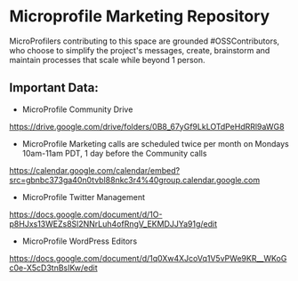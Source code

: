 # Microprofile Marketing Repository 

MicroProfilers contributing to this space are grounded #OSSContributors, who choose to simplify the project's messages, create, brainstorm and maintain processes that scale while beyond 1 person. 

## Important Data:

* MicroProfile Community Drive 

https://drive.google.com/drive/folders/0B8_67yGf9LkLOTdPeHdRRl9aWG8 

* MicroProfile Marketing calls are scheduled twice per month on Mondays 10am-11am PDT, 1 day before the Community calls

https://calendar.google.com/calendar/embed?src=gbnbc373ga40n0tvbl88nkc3r4%40group.calendar.google.com 

* MicroProfile Twitter Management

https://docs.google.com/document/d/1O-p8HJxs13WEZs8Sl2NNrLuh4ofRngV_EKMDJJYa91g/edit

* MicroProfile WordPress Editors

https://docs.google.com/document/d/1q0Xw4XJcoVq1V5vPWe9KR__WKoGc0e-X5cD3tnBsIKw/edit


